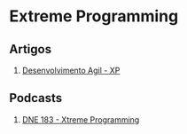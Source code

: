 # Extreme Programming
## Artigos
1. [Desenvolvimento Agil - XP](http://www.desenvolvimentoagil.com.br/xp/)

## Podcasts
1. [DNE 183 - Xtreme Programming](https://devnaestrada.com.br/2018/11/29/xtreme-programming.html)